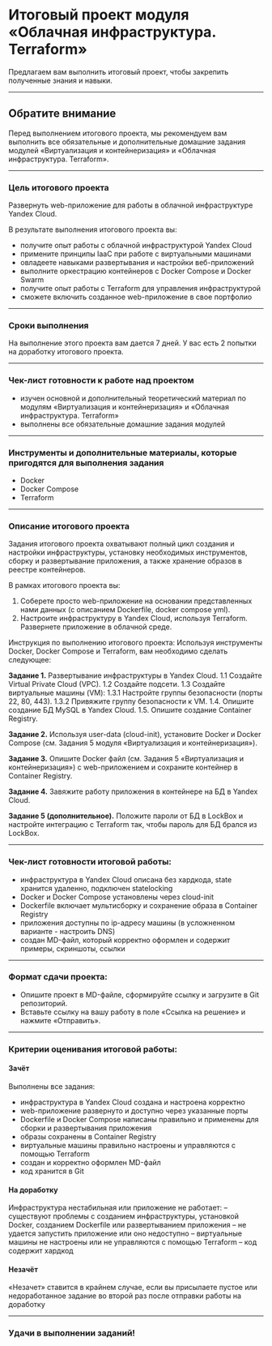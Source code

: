 # Итоговый проект модуля «Облачная инфраструктура. Terraform»

Предлагаем вам выполнить итоговый проект, чтобы закрепить полученные знания и навыки. 

---

## Обратите внимание
Перед выполнением итогового проекта, мы рекомендуем вам выполнить все обязательные и дополнительные домашние задания модулей «Виртуализация и контейнеризация» и «Облачная инфраструктура. Terraform».

---

### Цель итогового проекта 
Развернуть web-приложение для работы в облачной инфраструктуре Yandex Cloud. 

В результате выполнения итогового проекта вы:
- получите опыт работы с облачной инфраструктурой Yandex Cloud
- примените принципы IaaC при работе с виртуальными машинами
- овладеете навыками развертывания и настройки веб-приложений
- выполните оркестрацию контейнеров с Docker Compose и Docker Swarm
- получите опыт работы с Terraform для управления инфраструктурой
- сможете включить созданное web-приложение в свое портфолио

---

### Сроки выполнения 
На выполнение этого проекта вам дается 7 дней. У вас есть 2 попытки на доработку итогового проекта. 

---

### Чек-лист готовности к работе над проектом
- изучен основной и дополнительный теоретический материал по модулям «Виртуализация и контейнеризация» и «Облачная инфраструктура. Terraform»
- выполнены все обязательные домашние задания модулей

---

### Инструменты и дополнительные материалы, которые пригодятся для выполнения задания
- Docker
- Docker Compose
- Terraform

---

### Описание итогового проекта
Задания итогового проекта охватывают полный цикл создания и настройки инфраструктуры, установку необходимых инструментов, сборку и развертывание приложения, а также хранение образов в реестре контейнеров. 

В рамках итогового проекта вы:
1.	Соберете просто web-приложение на основании представленных нами данных (с описанием Dockerfile, docker compose yml).
2.	Настроите инфраструктуру в Yandex Cloud, используя Terraform.
Развернете приложение в облачной среде.

Инструкция по выполнению итогового проекта:
Используя инструменты Docker, Docker Compose и Terraform, вам необходимо сделать следующее: 

**Задание 1.** Развертывание инфраструктуры в Yandex Cloud.
1.1 Создайте Virtual Private Cloud (VPC).
1.2 Создайте подсети.
1.3 Создайте виртуальные машины (VM):
1.3.1 Настройте группы безопасности (порты 22, 80, 443).
1.3.2 Привяжите группу безопасности к VM.
1.4. Опишите создание БД MySQL в Yandex Cloud.
1.5. Опишите создание Container Registry.

**Задание 2.** Используя user-data (cloud-init), установите Docker и Docker Compose (см. Задания 5 модуля «Виртуализация и контейнеризация»).

**Задание 3.** Опишите Docker файл (см. Задания 5 «Виртуализация и контейнеризация») c web-приложением и сохраните контейнер в Container Registry. 

**Задание 4.** Завяжите работу приложения в контейнере на БД в Yandex Cloud.

**Задание 5 (дополнительное).** Положите пароли от БД в LockBox и настройте интеграцию с Terraform так, чтобы пароль для БД брался из LockBox.

---

### Чек-лист готовности итоговой работы:
- инфраструктура в Yandex Cloud описана без хардкода, state хранится удаленно, подключен statelocking
- Docker и Docker Compose установлены через cloud-init 
- Dockerfile включает  мультисборку и сохранение образа в Container Registry
- приложения доступны по ip-адресу машины (в усложненном варианте - настроить DNS)
- создан MD-файл, который корректно оформлен и содержит примеры, скриншоты, ссылки

---

### Формат сдачи проекта: 
- Опишите проект в MD-файле, сформируйте ссылку и загрузите в Git репозиторий.
- Вставьте ссылку на вашу работу в поле «Ссылка на решение» и нажмите «Отправить».

---

### Критерии оценивания итоговой работы:

#### Зачёт
Выполнены все задания:
- инфраструктура в Yandex Cloud создана и настроена корректно
- web-приложение развернуто и доступно через указанные порты
- Dockerfile и Docker Compose написаны правильно и применены для сборки и развертывания приложения
- образы сохранены в Container Registry
- виртуальные машины правильно настроены и управляются с помощью Terraform
- создан и корректно оформлен MD-файл
- код хранится в Git

#### На доработку
Инфраструктура нестабильная или приложение не работает:
–	существуют проблемы с созданием инфраструктуры, установкой Docker, созданием Dockerfile или развертыванием приложения
–	не удается запустить приложение или оно недоступно
–	виртуальные машины не настроены или не  управляются с помощью Terraform
–	код содержит хардкод

#### Незачёт
«Незачет» ставится в крайнем случае, если вы присылаете пустое или недоработанное задание во второй раз после отправки работы на доработку

---

### Удачи в выполнении заданий!
